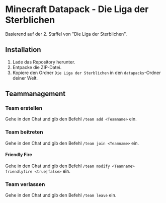 # Minecraft Datapack - Die Liga der Sterblichen

Basierend auf der 2. Staffel von "Die Liga der Sterblichen".

## Installation

1. Lade das Repository herunter.
2. Entpacke die ZIP-Datei.
3. Kopiere den Ordner `Die Liga der Sterblichen` in den `datapacks`-Ordner deiner Welt.

## Teammanagement

### Team erstellen

Gehe in den Chat und gib den Befehl `/team add <Teamname>` ein.

### Team beitreten

Gehe in den Chat und gib den Befehl `/team join <Teamname>` ein.

#### Friendly Fire

Gehe in den Chat und gib den Befehl `/team modify <Teamname> friendlyfire <true|false>` ein.

### Team verlassen

Gehe in den Chat und gib den Befehl `/team leave` ein.
